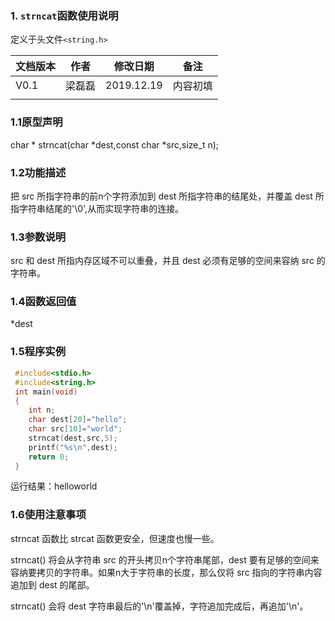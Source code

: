 ### 1. `strncat`函数使用说明

定义于头文件`<string.h>`





| 文档版本 | 作者   | 修改日期   | 备注     |
| -------- | ------ | ---------- | -------- |
| V0.1     | 梁磊磊 | 2019.12.19 | 内容初填 |
|          |        |            |          |





### 1.1原型声明

char * strncat(char *dest,const char *src,size_t n);



### 1.2功能描述

把 src 所指字符串的前n个字符添加到 dest 所指字符串的结尾处，并覆盖 dest 所指字符串结尾的'\0',从而实现字符串的连接。



### 1.3参数说明

 src 和 dest 所指内存区域不可以重叠，并且 dest 必须有足够的空间来容纳 src 的字符串。



### 1.4函数返回值

*dest



### 1.5程序实例

```c
 #include<stdio.h>
 #include<string.h>
 int main(void)
 {
 	int n;
 	char dest[20]="hello";
 	char src[10]="world";
 	strncat(dest,src,5);
 	printf("%s\n",dest);
 	return 0;
 }
```



运行结果：helloworld





### 1.6使用注意事项

strncat 函数比 strcat 函数更安全，但速度也慢一些。

strncat() 将会从字符串 src 的开头拷贝n个字符串尾部，dest 要有足够的空间来容纳要拷贝的字符串。如果n大于字符串的长度，那么仅将 src 指向的字符串内容追加到 dest 的尾部。

strncat() 会将 dest 字符串最后的'\n'覆盖掉，字符追加完成后，再追加'\n'。


